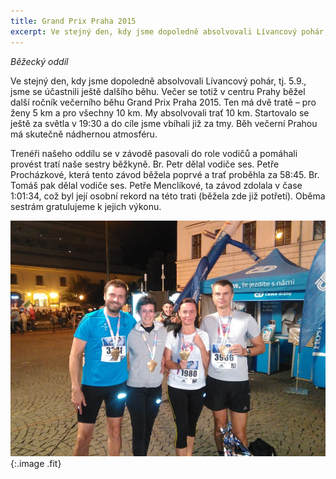 ```yaml
---
title: Grand Prix Praha 2015 
excerpt: Ve stejný den, kdy jsme dopoledně absolvovali Lívancový pohár, tj. 5.9., jsme se účastnili ještě dalšího běhu. Večer se totiž v centru Prahy běžel další ročník večerního běhu Grand Prix Praha 2015.
---
```


_Běžecký oddíl_

Ve stejný den, kdy jsme dopoledně absolvovali Lívancový pohár, tj. 5.9., jsme se účastnili ještě dalšího běhu. Večer se totiž v centru Prahy běžel další ročník večerního běhu Grand Prix Praha 2015. Ten má dvě tratě – pro ženy 5 km a pro všechny 10 km. My absolvovali trať 10 km. Startovalo se ještě za světla v 19:30 a do cíle jsme vbíhali již za tmy. Běh večerní Prahou má skutečně nádhernou atmosféru.

Trenéři našeho oddílu se v závodě pasovali do role vodičů a pomáhali provést tratí naše sestry běžkyně. Br. Petr dělal vodiče ses. Petře Procházkové, která tento závod běžela poprvé a trať proběhla za 58:45. Br. Tomáš pak dělal vodiče ses. Petře Menclíkové, ta závod zdolala v čase 1:01:34, což byl její osobní rekord na této trati (běžela zde již potřetí). Oběma sestrám gratulujeme k jejich výkonu.

![](/images/2015-09-05-gp-praha-10-km.jpg){:.image .fit}

